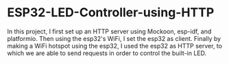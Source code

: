 # ESP32-LED-Controller-using-HTTP
In this project, I first set up an HTTP server using Mockoon, esp-idf, and platformio. Then using the esp32's WiFi, I set the esp32 as client. Finally by making a WiFi hotspot using the esp32, I used the esp32 as HTTP server, to which we are able to send requests in order to control the built-in LED. 
